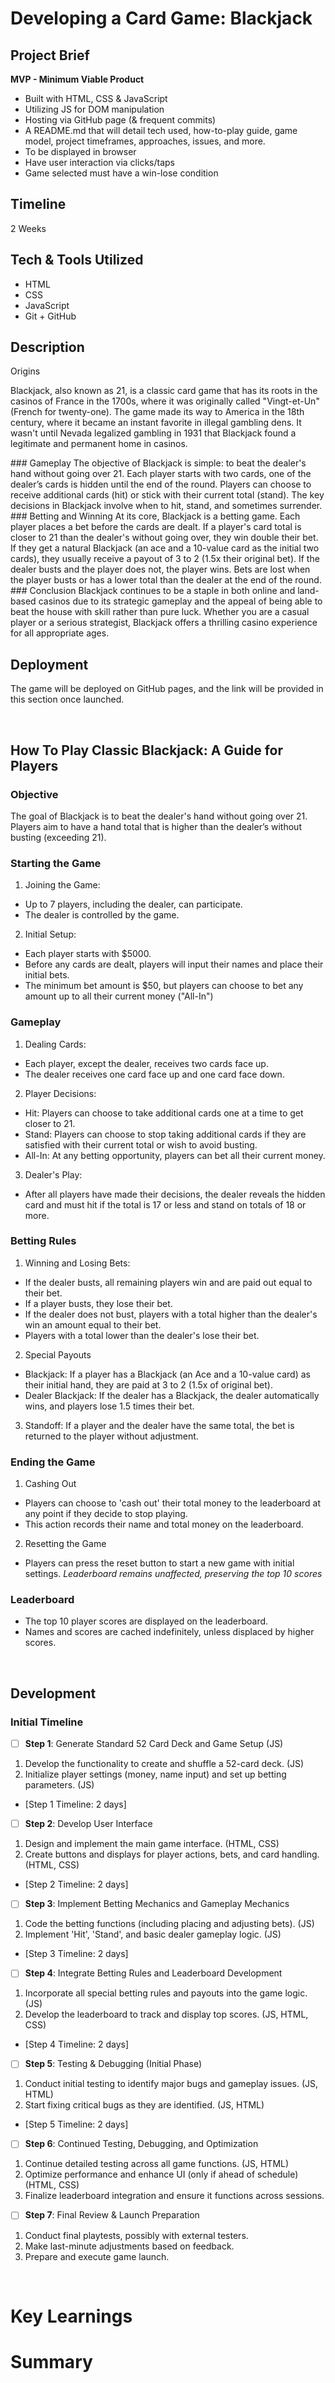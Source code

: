 # Developing a Card Game: Blackjack

## Project Brief
**MVP - Minimum Viable Product**
- Built with HTML, CSS & JavaScript
- Utilizing JS for DOM manipulation
- Hosting via GitHub page (& frequent commits)
- A README.md that will detail tech used, how-to-play guide, game model, project timeframes, approaches, issues, and more.
- To be displayed in browser
- Have user interaction via clicks/taps
- Game selected must have a win-lose condition

## Timeline
2 Weeks

## Tech & Tools Utilized
- HTML
- CSS
- JavaScript
- Git + GitHub

## Description
Origins
<p>Blackjack, also known as 21, is a classic card game that has its roots in the casinos of France in the 1700s, where it was originally called "Vingt-et-Un" (French for twenty-one). The game made its way to America in the 18th century, where it became an instant favorite in illegal gambling dens. It wasn't until Nevada legalized gambling in 1931 that Blackjack found a legitimate and permanent home in casinos.</p>
### Gameplay
The objective of Blackjack is simple: to beat the dealer's hand without going over 21. Each player starts with two cards, one of the dealer’s cards is hidden until the end of the round. Players can choose to receive additional cards (hit) or stick with their current total (stand). The key decisions in Blackjack involve when to hit, stand, and sometimes surrender.
### Betting and Winning
At its core, Blackjack is a betting game. Each player places a bet before the cards are dealt. If a player's card total is closer to 21 than the dealer's without going over, they win double their bet. If they get a natural Blackjack (an ace and a 10-value card as the initial two cards), they usually receive a payout of 3 to 2 (1.5x their original bet). If the dealer busts and the player does not, the player wins. Bets are lost when the player busts or has a lower total than the dealer at the end of the round.
### Conclusion
Blackjack continues to be a staple in both online and land-based casinos due to its strategic gameplay and the appeal of being able to beat the house with skill rather than pure luck. Whether you are a casual player or a serious strategist, Blackjack offers a thrilling casino experience for all appropriate ages.

<br>

## Deployment
The game will be deployed on GitHub pages, and the link will be provided in this section once launched.

</br>

## How To Play Classic Blackjack: A Guide for Players
### Objective
The goal of Blackjack is to beat the dealer's hand without going over 21. Players aim to have a hand total that is higher than the dealer’s without busting (exceeding 21).
### Starting the Game
1. Joining the Game: 
- Up to 7 players, including the dealer, can participate.
- The dealer is controlled by the game.
2. Initial Setup:
- Each player starts with $5000. 
- Before any cards are dealt, players will input their names and place their initial bets.
- The minimum bet amount is $50, but players can choose to bet any amount up to all their current money ("All-In")
### Gameplay
1. Dealing Cards:
- Each player, except the dealer, receives two cards face up.
- The dealer receives one card face up and one card face down.
2. Player Decisions:
- Hit: Players can choose to take additional cards one at a time to get closer to 21.
- Stand: Players can choose to stop taking additional cards if they are satisfied with their current total or wish to avoid busting.
- All-In: At any betting opportunity, players can bet all their current money.
3. Dealer's Play: 
- After all players have made their decisions, the dealer reveals the hidden card and must hit if the total is 17 or less and stand on totals of 18 or more.
### Betting Rules
1. Winning and Losing Bets:
- If the dealer busts, all remaining players win and are paid out equal to their bet.
- If a player busts, they lose their bet.
- If the dealer does not bust, players with a total higher than the dealer's win an amount equal to their bet. 
- Players with a total lower than the dealer's lose their bet.
2. Special Payouts
- Blackjack: If a player has a Blackjack (an Ace and a 10-value card) as their initial hand, they are paid at 3 to 2 (1.5x of original bet).
- Dealer Blackjack: If the dealer has a Blackjack, the dealer automatically wins, and players lose 1.5 times their bet.
3. Standoff: If a player and the dealer have the same total, the bet is returned to the player without adjustment.
### Ending the Game
1. Cashing Out
- Players can choose to 'cash out' their total money to the leaderboard at any point if they decide to stop playing.
- This action records their name and total money on the leaderboard.
2. Resetting the Game
- Players can press the reset button to start a new game with initial settings. *Leaderboard remains unaffected, preserving the top 10 scores*
### Leaderboard
- The top 10 player scores are displayed on the leaderboard.
- Names and scores are cached indefinitely, unless displaced by higher scores.

<br>

## Development
### Initial Timeline
- [ ] **Step 1**: Generate Standard 52 Card Deck and Game Setup (JS)
1. Develop the functionality to create and shuffle a 52-card deck. (JS)
2. Initialize player settings (money, name input) and set up betting parameters. (JS)
* [Step 1 Timeline: 2 days]

- [ ] **Step 2**: Develop User Interface
1. Design and implement the main game interface. (HTML, CSS)
2. Create buttons and displays for player actions, bets, and card handling. (HTML, CSS)
* [Step 2 Timeline: 2 days]

- [ ] **Step 3**: Implement Betting Mechanics and Gameplay Mechanics
1. Code the betting functions (including placing and adjusting bets). (JS)
2. Implement 'Hit', 'Stand', and basic dealer gameplay logic. (JS)
* [Step 3 Timeline: 2 days]

- [ ] **Step 4**: Integrate Betting Rules and Leaderboard Development
1. Incorporate all special betting rules and payouts into the game logic. (JS)
2. Develop the leaderboard to track and display top scores. (JS, HTML, CSS)
* [Step 4 Timeline: 2 days]

- [ ] **Step 5**: Testing & Debugging (Initial Phase)
1. Conduct initial testing to identify major bugs and gameplay issues. (JS, HTML)
2. Start fixing critical bugs as they are identified. (JS, HTML)
* [Step 5 Timeline: 2 days]

- [ ] **Step 6**: Continued Testing, Debugging, and Optimization
1. Continue detailed testing across all game functions. (JS, HTML)
2. Optimize performance and enhance UI (only if ahead of schedule) (HTML, CSS)
3. Finalize leaderboard integration and ensure it functions across sessions.

- [ ] **Step 7**: Final Review & Launch Preparation
1. Conduct final playtests, possibly with external testers.
2. Make last-minute adjustments based on feedback.
3. Prepare and execute game launch.

</br>


# Key Learnings


# Summary



<!-- Internal Dev Notes -->